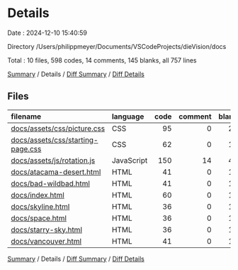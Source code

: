 # Details

Date : 2024-12-10 15:40:59

Directory /Users/philippmeyer/Documents/VSCodeProjects/dieVision/docs

Total : 10 files,  598 codes, 14 comments, 145 blanks, all 757 lines

[Summary](results.md) / Details / [Diff Summary](diff.md) / [Diff Details](diff-details.md)

## Files
| filename | language | code | comment | blank | total |
| :--- | :--- | ---: | ---: | ---: | ---: |
| [docs/assets/css/picture.css](/docs/assets/css/picture.css) | CSS | 95 | 0 | 20 | 115 |
| [docs/assets/css/starting-page.css](/docs/assets/css/starting-page.css) | CSS | 62 | 0 | 10 | 72 |
| [docs/assets/js/rotation.js](/docs/assets/js/rotation.js) | JavaScript | 150 | 14 | 42 | 206 |
| [docs/atacama-desert.html](/docs/atacama-desert.html) | HTML | 41 | 0 | 10 | 51 |
| [docs/bad-wildbad.html](/docs/bad-wildbad.html) | HTML | 41 | 0 | 10 | 51 |
| [docs/index.html](/docs/index.html) | HTML | 60 | 0 | 10 | 70 |
| [docs/skyline.html](/docs/skyline.html) | HTML | 36 | 0 | 11 | 47 |
| [docs/space.html](/docs/space.html) | HTML | 36 | 0 | 11 | 47 |
| [docs/starry-sky.html](/docs/starry-sky.html) | HTML | 36 | 0 | 11 | 47 |
| [docs/vancouver.html](/docs/vancouver.html) | HTML | 41 | 0 | 10 | 51 |

[Summary](results.md) / Details / [Diff Summary](diff.md) / [Diff Details](diff-details.md)